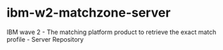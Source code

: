 # ibm-w2-matchzone-server
IBM wave 2 - The matching platform product to retrieve the exact match profile - Server Repository
